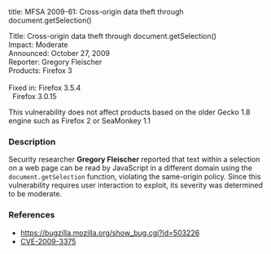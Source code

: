 title: MFSA 2009-61: Cross-origin data theft through document.getSelection()

<p>
<span class="label">Title:</span>      Cross-origin data theft through document.getSelection()<br/>
<span class="label">Impact:</span>     Moderate<br/>
<span class="label">Announced:</span>  October 27, 2009<br/>
<span class="label">Reporter:</span>   Gregory Fleischer<br/>
<span class="label">Products:</span>   Firefox 3<br/>
<br/>
<span class="label">Fixed in:</span>   Firefox 3.5.4<br/>
<span class="label">&#160;</span>      Firefox 3.0.15<br/>
</p>

<p class="note">This vulnerability does not affect products based
on the older Gecko 1.8 engine such as Firefox 2 or SeaMonkey 1.1
</p>

<h3>Description</h3>

<p>Security researcher <strong>Gregory Fleischer</strong> reported
that text within a selection on a web page can be read by JavaScript
in a different domain using the <code>document.getSelection</code>
function, violating the same-origin policy.  Since this vulnerability
requires user interaction to exploit, its severity was determined to
be moderate.</p>

<h3>References</h3>

<ul>
  <li><a href="https://bugzilla.mozilla.org/show_bug.cgi?id=503226">https://bugzilla.mozilla.org/show_bug.cgi?id=503226</a></li>
  <li><a class="ex-ref" href="http://cve.mitre.org/cgi-bin/cvename.cgi?name=CVE-2009-3375">CVE-2009-3375</a></li>
</ul>




